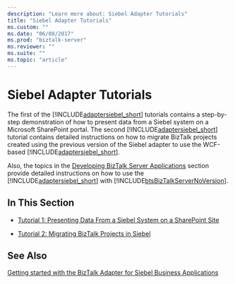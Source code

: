 ```yaml
---
description: "Learn more about: Siebel Adapter Tutorials"
title: "Siebel Adapter Tutorials"
ms.custom: ""
ms.date: "06/08/2017"
ms.prod: "biztalk-server"
ms.reviewer: ""
ms.suite: ""
ms.topic: "article"
---
```

# Siebel Adapter Tutorials
The first of the [!INCLUDE[adaptersiebel_short](../../includes/adaptersiebel-short-md.md)] tutorials contains a step-by-step demonstration of how to present data from a Siebel system on a Microsoft SharePoint portal. The second [!INCLUDE[adaptersiebel_short](../../includes/adaptersiebel-short-md.md)] tutorial contains detailed instructions on how to migrate BizTalk projects created using the previous version of the Siebel adapter to use the WCF-based [!INCLUDE[adaptersiebel_short](../../includes/adaptersiebel-short-md.md)].  
  
 Also, the topics in the [Developing BizTalk Server Applications](../../core/developing-biztalk-server-applications.md) section provide detailed instructions on how to use the [!INCLUDE[adaptersiebel_short](../../includes/adaptersiebel-short-md.md)] with [!INCLUDE[btsBizTalkServerNoVersion](../../includes/btsbiztalkservernoversion-md.md)].  
  
## In This Section  
  
-   [Tutorial 1: Presenting Data From a Siebel System on a SharePoint Site](../../adapters-and-accelerators/adapter-siebel/tutorial-1-presenting-data-from-a-siebel-system-on-a-sharepoint-site.md)  
  
-   [Tutorial 2: Migrating BizTalk Projects in Siebel](../../adapters-and-accelerators/adapter-siebel/tutorial-2-migrating-biztalk-projects-in-siebel.md)  
  
## See Also  
[Getting started with the BizTalk Adapter for Siebel Business Applications](../../adapters-and-accelerators/adapter-siebel/get-started-with-the-biztalk-adapter-for-siebel-ebusiness-applications.md)

